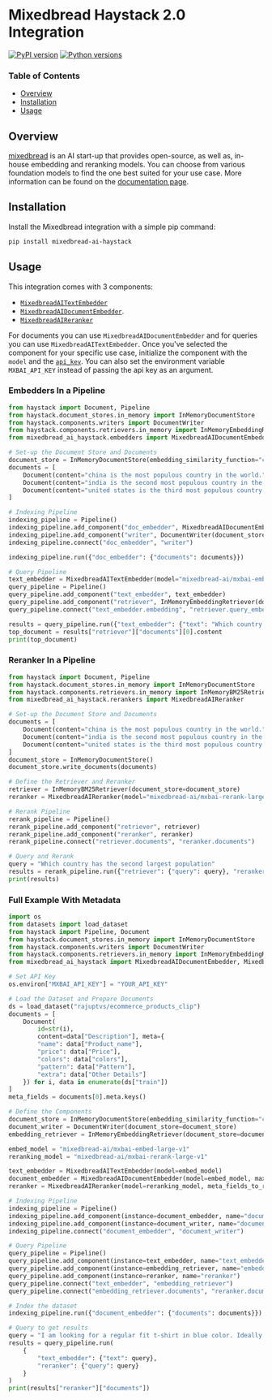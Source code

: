 # Mixedbread Haystack 2.0 Integration

[![PyPI version](https://badge.fury.io/py/mixedbread-ai-haystack.svg)](https://badge.fury.io/py/mixedbread-ai-haystack)
[![Python versions](https://img.shields.io/pypi/pyversions/mixedbread-ai-haystack.svg)](https://pypi.org/project/mixedbread-ai-haystack/)

### **Table of Contents**

- [Overview](#overview)
- [Installation](#installation)
- [Usage](#usage)

## Overview

[mixedbread](https://www.mixedbread.com) is an AI start-up that provides open-source, as well as, in-house embedding and reranking models. You can choose from various foundation models to find the one best suited for your use case. More information can be found on the [documentation page](https://www.mixedbread.com/docs).

## Installation

Install the Mixedbread integration with a simple pip command:

```bash
pip install mixedbread-ai-haystack
```

## Usage

This integration comes with 3 components:

- [`MixedbreadAITextEmbedder`](https://github.com/mixedbread-ai/mixedbread-ai-haystack/blob/main/mixedbread_ai_haystack/embedders/text_embedder.py)
- [`MixedbreadAIDocumentEmbedder`](https://github.com/mixedbread-ai/mixedbread-ai-haystack/blob/main/mixedbread_ai_haystack/embedders/document_embedder.py).
- [`MixedbreadAIReranker`](https://github.com/mixedbread-ai/mixedbread-ai-haystack/blob/main/mixedbread_ai_haystack/rerankers/reranker.py)

For documents you can use `MixedbreadAIDocumentEmbedder` and for queries you can use `MixedbreadAITextEmbedder`. Once you've selected the component for your specific use case, initialize the component with the `model` and the [`api_key`](https://www.platform.mixedbread.com/api-keys). You can also set the environment variable `MXBAI_API_KEY` instead of passing the api key as an argument.

### Embedders In a Pipeline

```python
from haystack import Document, Pipeline
from haystack.document_stores.in_memory import InMemoryDocumentStore
from haystack.components.writers import DocumentWriter
from haystack.components.retrievers.in_memory import InMemoryEmbeddingRetriever
from mixedbread_ai_haystack.embedders import MixedbreadAIDocumentEmbedder, MixedbreadAITextEmbedder

# Set-up the Document Store and Documents
document_store = InMemoryDocumentStore(embedding_similarity_function="cosine")
documents = [
    Document(content="china is the most populous country in the world."), 
    Document(content="india is the second most populous country in the world."), 
    Document(content="united states is the third most populous country in the world.")
]

# Indexing Pipeline
indexing_pipeline = Pipeline()
indexing_pipeline.add_component("doc_embedder", MixedbreadAIDocumentEmbedder(model="mixedbread-ai/mxbai-embed-large-v1"))
indexing_pipeline.add_component("writer", DocumentWriter(document_store=document_store))
indexing_pipeline.connect("doc_embedder", "writer")

indexing_pipeline.run({"doc_embedder": {"documents": documents}})

# Query Pipeline
text_embedder = MixedbreadAITextEmbedder(model="mixedbread-ai/mxbai-embed-large-v1")
query_pipeline = Pipeline()
query_pipeline.add_component("text_embedder", text_embedder)
query_pipeline.add_component("retriever", InMemoryEmbeddingRetriever(document_store=document_store))
query_pipeline.connect("text_embedder.embedding", "retriever.query_embedding")

results = query_pipeline.run({"text_embedder": {"text": "Which country has the biggest population?"}})
top_document = results["retriever"]["documents"][0].content
print(top_document)
```

### Reranker In a Pipeline

```python
from haystack import Document, Pipeline
from haystack.document_stores.in_memory import InMemoryDocumentStore
from haystack.components.retrievers.in_memory import InMemoryBM25Retriever
from mixedbread_ai_haystack.rerankers import MixedbreadAIReranker

# Set-up the Document Store and Documents
documents = [
    Document(content="china is the most populous country in the world."),
    Document(content="india is the second most populous country in the world."),
    Document(content="united states is the third most populous country in the world.")
]
document_store = InMemoryDocumentStore()
document_store.write_documents(documents)

# Define the Retriever and Reranker
retriever = InMemoryBM25Retriever(document_store=document_store)
reranker = MixedbreadAIReranker(model="mixedbread-ai/mxbai-rerank-large-v1", top_k=3)

# Rerank Pipeline
rerank_pipeline = Pipeline()
rerank_pipeline.add_component("retriever", retriever)
rerank_pipeline.add_component("reranker", reranker)
rerank_pipeline.connect("retriever.documents", "reranker.documents")

# Query and Rerank
query = "Which country has the second largest population"
results = rerank_pipeline.run({"retriever": {"query": query}, "reranker": {"query": query, "top_k": 3}})
print(results)
```

### Full Example With Metadata

```python
import os
from datasets import load_dataset
from haystack import Pipeline, Document
from haystack.document_stores.in_memory import InMemoryDocumentStore
from haystack.components.writers import DocumentWriter
from haystack.components.retrievers.in_memory import InMemoryEmbeddingRetriever
from mixedbread_ai_haystack import MixedbreadAIDocumentEmbedder, MixedbreadAITextEmbedder, MixedbreadAIReranker

# Set API Key
os.environ["MXBAI_API_KEY"] = "YOUR_API_KEY"

# Load the Dataset and Prepare Documents
ds = load_dataset("rajuptvs/ecommerce_products_clip")
documents = [
    Document(
        id=str(i),
        content=data["Description"], meta={
        "name": data["Product_name"],
        "price": data["Price"],
        "colors": data["colors"],
        "pattern": data["Pattern"],
        "extra": data["Other Details"]
    }) for i, data in enumerate(ds["train"])
]
meta_fields = documents[0].meta.keys()

# Define the Components
document_store = InMemoryDocumentStore(embedding_similarity_function="cosine")
document_writer = DocumentWriter(document_store=document_store)
embedding_retriever = InMemoryEmbeddingRetriever(document_store=document_store, top_k=20)

embed_model = "mixedbread-ai/mxbai-embed-large-v1"
reranking_model = "mixedbread-ai/mxbai-rerank-large-v1" 

text_embedder = MixedbreadAITextEmbedder(model=embed_model)
document_embedder = MixedbreadAIDocumentEmbedder(model=embed_model, max_concurrency=3, meta_fields_to_embed=meta_fields, show_progress_bar=True)
reranker = MixedbreadAIReranker(model=reranking_model, meta_fields_to_rank=meta_fields, top_k=5)

# Indexing Pipeline
indexing_pipeline = Pipeline()
indexing_pipeline.add_component(instance=document_embedder, name="document_embedder")
indexing_pipeline.add_component(instance=document_writer, name="document_writer")
indexing_pipeline.connect("document_embedder", "document_writer")

# Query Pipeline
query_pipeline = Pipeline()
query_pipeline.add_component(instance=text_embedder, name="text_embedder")
query_pipeline.add_component(instance=embedding_retriever, name="embedding_retriever")
query_pipeline.add_component(instance=reranker, name="reranker")
query_pipeline.connect("text_embedder", "embedding_retriever")
query_pipeline.connect("embedding_retriever.documents", "reranker.documents")

# Index the dataset
indexing_pipeline.run({"document_embedder": {"documents": documents}})

# Query to get results
query = "I am looking for a regular fit t-shirt in blue color. Ideally without any prints. What are my options?"
results = query_pipeline.run(
    {
        "text_embedder": {"text": query},
        "reranker": {"query": query}
    }
)
print(results["reranker"]["documents"])
```
